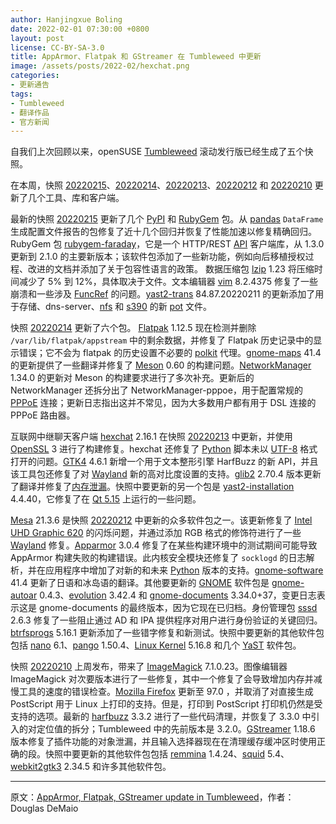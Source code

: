 ```yaml
---
author: Hanjingxue Boling
date: 2022-02-01 07:30:00 +0800
layout: post
license: CC-BY-SA-3.0
title: AppArmor、Flatpak 和 GStreamer 在 Tumbleweed 中更新
image: /assets/posts/2022-02/hexchat.png
categories:
- 更新通告
tags:
- Tumbleweed
- 翻译作品
- 官方新闻
---
```


自我们上次回顾以来，openSUSE [Tumbleweed](https://get.opensuse.org/tumbleweed/) 滚动发行版已经生成了五个快照。

在本周，快照 [20220215](https://rsync.opensuse.org/tumbleweed/iso/Changes.20220215.txt)、[20220214](https://lists.opensuse.org/archives/list/factory@lists.opensuse.org/thread/M2CUGHYAOHQXCCCUYFYRQYWGYP4IWGHK/)、[20220213](https://lists.opensuse.org/archives/list/factory@lists.opensuse.org/thread/4UD4LPTRCEZQ753T3ZIC6KHM3ZVVVQUJ/)、[20220212](https://lists.opensuse.org/archives/list/factory@lists.opensuse.org/thread/XEETH4P6WSKN332W6CIHRYTUK5FQL2IX/) 和 [20220210](https://lists.opensuse.org/archives/list/factory@lists.opensuse.org/thread/A6REB74EEE3JOPZSRTUWK4UXFPG3DZNJ/) 更新了几个工具、库和客户端。

最新的快照 [20220215](https://rsync.opensuse.org/tumbleweed/iso/Changes.20220215.txt) 更新了几个 [PyPI](https://pypi.org/) 和 [RubyGem](https://rubygems.org/) 包。从 [pandas](https://github.com/pandas-profiling/pandas-profiling) `DataFrame` 生成配置文件报告的包修复了近十几个回归并恢复了性能加速以修复精确回归。 RubyGem 包 [rubygem-faraday](https://rubygems.org/gems/faraday/versions/2.1.0)，它是一个 HTTP/REST [API](https://en.wikipedia.org/wiki/API) 客户端库，从 1.3.0 更新到 2.1.0 的主要新版本；该软件包添加了一些新功能，例如向后移植授权过程、改进的文档并添加了关于包容性语言的政策。 数据压缩包 [lzip](https://www.nongnu.org/lzip/lzip.html) 1.23 将压缩时间减少了 5% 到 12%，具体取决于文件。文本编辑器 [vim](https://www.vim.org/) 8.2.4375 修复了一些崩溃和一些涉及 [FuncRef](https://docs.godotengine.org/en/stable/classes/class_funcref.html) 的问题。[yast2-trans](https://software.opensuse.org/package/yast2-trans) 84.87.20220211 的更新添加了用于存储、dns-server、[nfs](https://en.wikipedia.org/wiki/Network_File_System) 和 [s390](https://en.wikipedia.org/wiki/IBM_System/390) 的新 [pot](https://www.gnu.org/software/gettext/manual/html_node/PO-Files.html) 文件。

快照 [20220214](https://lists.opensuse.org/archives/list/factory@lists.opensuse.org/thread/M2CUGHYAOHQXCCCUYFYRQYWGYP4IWGHK/) 更新了六个包。 [Flatpak](https://flatpak.org/) 1.12.5 现在检测并删除 `/var/lib/flatpak/appstream` 中的剩余数据，并修复了 Flatpak 历史记录中的显示错误；它不会为 flatpak 的历史设置不必要的 [polkit](https://gitlab.freedesktop.org/polkit/polkit) 代理。[gnome-maps](https://wiki.gnome.org/Apps/Maps) 41.4 的更新提供了一些翻译并修复了 [Meson](https://mesonbuild.com/) 0.60 的构建问题。[NetworkManager](https://networkmanager.dev/) 1.34.0 的更新对 Meson 的构建要求进行了多次补充。更新后的 NetworkManager 还拆分出了 NetworkManager-pppoe，用于配置常规的 [PPPoE](https://en.wikipedia.org/wiki/Point-to-Point_Protocol_over_Ethernet) 连接；更新日志指出这并不常见，因为大多数用户都有用于 DSL 连接的 PPPoE 路由器。

互联网中继聊天客户端 [hexchat](https://github.com/hexchat/hexchat) 2.16.1 在快照 [20220213](https://lists.opensuse.org/archives/list/factory@lists.opensuse.org/thread/4UD4LPTRCEZQ753T3ZIC6KHM3ZVVVQUJ/) 中更新，并使用 [OpenSSL](https://www.openssl.org/) 3 进行了构建修复。hexchat 还修复了 [Python](https://www.python.org/) 脚本未以 [UTF-8](https://en.wikipedia.org/wiki/UTF-8) 格式打开的问题。[GTK4](https://www.gtk.org/) 4.6.1 新增一个用于文本整形引擎 HarfBuzz 的新 API，并且该工具包还修复了对 [Wayland](https://wayland.freedesktop.org/) 新的高对比度设置的支持。[glib2](https://wiki.gnome.org/Projects/GLib) 2.70.4 版本更新了翻译并修复了[内存泄漏](https://en.wikipedia.org/wiki/Memory_leak)。快照中要更新的另一个包是 [yast2-installation](https://github.com/yast/yast-installation) 4.4.40，它修复了在 [Qt 5.15](https://www.qt.io/blog/qt-5.15-released) 上运行的一些问题。

[Mesa](https://www.mesa3d.org/) 21.3.6 是快照 [20220212](https://lists.opensuse.org/archives/list/factory@lists.opensuse.org/thread/XEETH4P6WSKN332W6CIHRYTUK5FQL2IX/) 中更新的众多软件包之一。该更新修复了 [Intel UHD Graphic 620](https://www.intel.com/content/www/us/en/support/products/126789/graphics/graphics-for-8th-generation-intel-processors/intel-uhd-graphics-620.html#support-article-selector) 的闪烁问题，并通过添加 RGB 格式的修饰符进行了一些 [Wayland](https://wayland.freedesktop.org/) 修复。[Apparmor](https://apparmor.net/) 3.0.4 修复了在某些构建环境中的测试期间可能导致 AppArmor 构建失败的构建错误。此内核安全模块还修复了 `socklogd` 的日志解析，并在应用程序中增加了对新的和未来 [Python](https://www.python.org/) 版本的支持。[gnome-software](https://www.gnome.org/) 41.4 更新了日语和冰岛语的翻译。其他要更新的 [GNOME](https://www.gnome.org/) 软件包是 [gnome-autoar](https://gitlab.gnome.org/GNOME/gnome-autoar) 0.4.3、[evolution](https://wiki.gnome.org/Apps/Evolution) 3.42.4 和 [gnome-documents](https://wiki.gnome.org/Apps/Documents) 3.34.0+37，变更日志表示这是 gnome-documents 的最终版本，因为它现在已归档。身份管理包 [sssd](https://sssd.io/) 2.6.3 修复了一些阻止通过 AD 和 IPA 提供程序对用户进行身份验证的关键回归。[btrfsprogs](https://btrfs.wiki.kernel.org/index.php/Main_Page) 5.16.1 更新添加了一些错字修复和新测试。快照中要更新的其他软件包包括 [nano](https://www.nano-editor.org/) 6.1、[pango](https://pango.gnome.org/) 1.50.4、[Linux Kernel](https://www.kernel.org/) 5.16.8 和几个 [YaST](https://yast.opensuse.org/) 软件包。

快照 [20220210](https://lists.opensuse.org/archives/list/factory@lists.opensuse.org/thread/A6REB74EEE3JOPZSRTUWK4UXFPG3DZNJ/) 上周发布，带来了 [ImageMagick](https://imagemagick.org/index.php) 7.1.0.23。图像编辑器 ImageMagick 对次要版本进行了一些修复，其中一个修复了会导致增加内存并减慢工具的速度的错误检查。[Mozilla Firefox](https://www.mozilla.org/) 更新至 97.0 ，并取消了对直接生成 PostScript 用于 Linux 上打印的支持。但是，打印到 PostScript 打印机仍然是受支持的选项。最新的 [harfbuzz](https://github.com/harfbuzz/harfbuzz) 3.3.2 进行了一些代码清理，并恢复了 3.3.0 中引入的对定位值的拆分；Tumbleweed 中的先前版本是 3.2.0。[GStreamer](https://gstreamer.freedesktop.org/) 1.18.6 版本修复了插件功能的对象泄漏，并且输入选择器现在在清理缓存缓冲区时使用正确的段。快照中要更新的其他软件包包括 [remmina](https://remmina.org/) 1.4.24、[squid](http://www.squid-cache.org/) 5.4、[webkit2gtk3](https://webkitgtk.org/) 2.34.5 和许多其他软件包。

------

原文：[AppArmor, Flatpak, GStreamer update in Tumbleweed](https://news.opensuse.org/2022/02/18/apparmor-flatpak-gstreamer-in-tw/)，作者：Douglas DeMaio